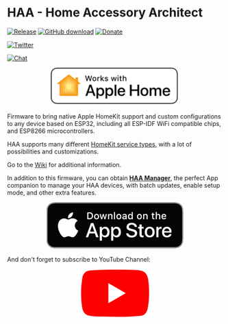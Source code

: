 # HAA - Home Accessory Architect

[![Release](https://img.shields.io/github/v/tag/RavenSystem/haa?color=red&label=release)](https://github.com/RavenSystem/esp-homekit-devices/releases/latest)
[![GitHub download](https://img.shields.io/github/downloads/RavenSystem/haa/total.svg)](https://github.com/RavenSystem/haa/releases/latest)
[![Donate](https://img.shields.io/badge/donate-PayPal-blue.svg)](https://paypal.me/ravensystem)

[![Twitter](https://img.shields.io/twitter/follow/RavenSystem.svg?style=social)](https://twitter.com/RavenSystem)

[![Chat](https://img.shields.io/discord/594630635696553994?style=social)](https://discord.com/servers/esp-homekit-devices-594630635696553994)

<p align="center"><img width="300" src="https://raw.githubusercontent.com/RavenSystem/ravensystem-media/master/works-with-apple-home.svg"></p>

Firmware to bring native Apple HomeKit support and custom configurations to any device based on ESP32, including all ESP-IDF WiFi compatible chips, and ESP8266 microcontrollers.

HAA supports many different [HomeKit service types](https://github.com/RavenSystem/esp-homekit-devices/wiki/Service-Types), with a lot of possibilities and customizations.

Go to the [Wiki](https://github.com/RavenSystem/esp-homekit-devices/wiki) for additional information.

In addition to this firmware, you can obtain [**HAA Manager**](https://apps.apple.com/app/id1556105121), the perfect App companion to manage your HAA devices, with batch updates, enable setup mode, and other extra features.

<p align="center"><a href="https://apps.apple.com/app/id1556105121"><img src="https://raw.githubusercontent.com/RavenSystem/ravensystem-media/master/badge-app-store.png"></a></p>

And don't forget to subscribe to YouTube Channel:

<p align="center"><a href="https://www.youtube.com/channel/UCRumJzAoAnQ7dUpSnSUuuJw"><img width="40%" src="https://raw.githubusercontent.com/RavenSystem/ravensystem-media/master/YouTube_logo.png"></a></p>
